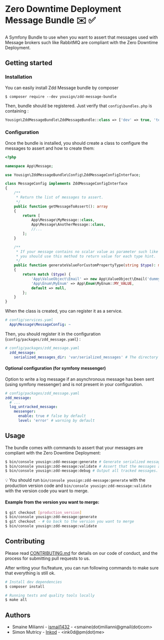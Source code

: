 # Zero Downtime Deployment Message Bundle ✉️ ✅

A Symfony Bundle to use when you want to assert that messages used with Message brokers such like RabbitMQ are compliant with the Zero Downtime Deployment.

## Getting started
### Installation
You can easily install Zdd Message bundle by composer
```
$ composer require --dev yousign/zdd-message-bundle
```
Then, bundle should be registered. Just verify that `config\bundles.php` is containing :
```php
Yousign\ZddMessageBundle\ZddMessageBundle::class => ['dev' => true, 'test' => true],
```

### Configuration
Once the bundle is installed, you should create a class to configure the messages to assert and how to create them:

```php
<?php

namespace App\Message;

use Yousign\ZddMessageBundle\Config\ZddMessageConfigInterface;

class MessageConfig implements ZddMessageConfigInterface
{
    /**
     * Return the list of messages to assert.
     */
    public function getMessageToAssert(): array
    {
        return [
            App\Message\MyMessage::class,
            App\Message\AnotherMessage::class,
            //...
        ];
    }

    /**
     * If your message contains no scalar value as parameter such like value enums, value object more complex object,
     * you should use this method to return value for each type hint.
     */
    public function generateValueForCustomPropertyType(string $type): mixed
    {
        return match ($type) {
            'App\ValueObject\Email' => new App\ValueObject\Email('dummy@email.fr'),
            'App\Enum\MyEnum' => App\Enum\MyEnum::MY_VALUE,
            default => null,
        };
    }
}
```

When the class is created, you can register it as a service.

```yaml
# config/services.yaml
  App\Message\MessageConfig: ~
```

Then, you should register it in the configuration (`config/packages/zdd_message.yaml`) :
```yaml
# config/packages/zdd_message.yaml
  zdd_message:
    serialized_messages_dir: 'var/serialized_messages' # The directory where the serialized messages will be stored (default: '%kernel.logs_dir%')
```

#### Optional configuration (for symfony messenger)

Option to write a log message if an asynchronous message has been sent (using symfony messenger) and is not present in your configuration.

```yaml
# config/packages/zdd_message.yaml
zdd_message:
  # ...
  log_untracked_message:
    messenger:
      enable: true # false by default
      level: 'error' # warning by default
```

## Usage
The bundle comes with commands to assert that your messages are compliant with the Zero Downtime Deployment:

```bash
$ bin/console yousign:zdd-message:generate # Generate serialized messages in files.
$ bin/console yousign:zdd-message:validate # Assert that the messages are compliant by deserializing them from files and call the properties.
$ bin/console yousign:zdd-message:debug # Output all tracked messages.
```

💡 You should run `bin/console yousign:zdd-message:generate` with the production version code and `bin/console yousign:zdd-message:validate` with the version code you want to merge.

#### Example from the version you want to merge:
```bash
$ git checkout [production_version]
$ bin/console yousign:zdd-message:generate
$ git checkout - # Go back to the version you want to merge
$ bin/console yousign:zdd-message:validate
```

## Contributing
Please read [CONTRIBUTING.md](CONTRIBUTING.md) for details on our code of conduct, and the process for submitting pull requests to us.

After writing your fix/feature, you can run following commands to make sure that everything is still ok.

```bash
# Install dev dependencies
$ composer install

# Running tests and quality tools locally
$ make all
```

## Authors
- Smaine Milianni - [ismail1432](https://github.com/ismail1432) - <smaine(dot)milianni@gmail(dot)com>
- Simon Mutricy - [Inkod](https://github.com/Inkod) - <ink0d@pm(dot)me>
